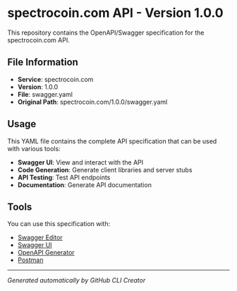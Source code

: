 # spectrocoin.com API - Version 1.0.0

This repository contains the OpenAPI/Swagger specification for the spectrocoin.com API.

## File Information

- **Service**: spectrocoin.com
- **Version**: 1.0.0
- **File**: swagger.yaml
- **Original Path**: spectrocoin.com/1.0.0/swagger.yaml

## Usage

This YAML file contains the complete API specification that can be used with various tools:

- **Swagger UI**: View and interact with the API
- **Code Generation**: Generate client libraries and server stubs
- **API Testing**: Test API endpoints
- **Documentation**: Generate API documentation

## Tools

You can use this specification with:

- [Swagger Editor](https://editor.swagger.io/)
- [Swagger UI](https://swagger.io/tools/swagger-ui/)
- [OpenAPI Generator](https://openapi-generator.tech/)
- [Postman](https://www.postman.com/)

---

*Generated automatically by GitHub CLI Creator*
